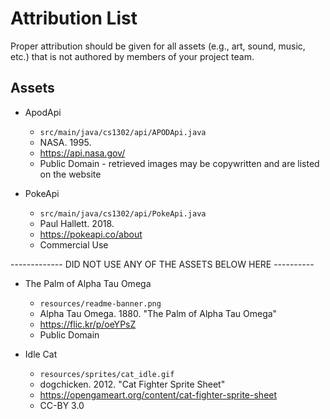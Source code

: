 # Attribution List

Proper attribution should be given for all assets (e.g., art, sound, music, etc.) that is not
authored by members of your project team.

## Assets

* ApodApi
    - `src/main/java/cs1302/api/APODApi.java`
    - NASA. 1995.
    - https://api.nasa.gov/
    - Public Domain - retrieved images may be copywritten and are listed on the website

* PokeApi
    - `src/main/java/cs1302/api/PokeApi.java`
    - Paul Hallett. 2018.
    - https://pokeapi.co/about
    - Commercial Use

------------- DID NOT USE ANY OF THE ASSETS BELOW HERE ----------

* The Palm of Alpha Tau Omega
  - `resources/readme-banner.png`
  - Alpha Tau Omega. 1880. "The Palm of Alpha Tau Omega"
  - https://flic.kr/p/oeYPsZ
  - Public Domain

* Idle Cat
  - `resources/sprites/cat_idle.gif`
  - dogchicken. 2012. "Cat Fighter Sprite Sheet"
  - https://opengameart.org/content/cat-fighter-sprite-sheet
  - CC-BY 3.0
